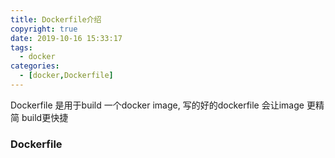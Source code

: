```yaml
---
title: Dockerfile介绍
copyright: true
date: 2019-10-16 15:33:17
tags:
  - docker
categories:
  - [docker,Dockerfile]
---
```


Dockerfile 是用于build 一个docker image, 写的好的dockerfile 会让image 更精简 build更快捷
<!-- more -->

### Dockerfile

